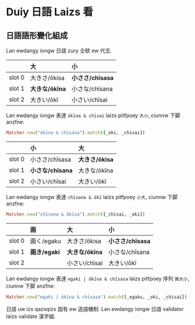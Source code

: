 # Duiy 日語 Laizs 看

## 日語語形變化組成

Lan ewdangy iongw 日語 zury 仝欵 ew 代志.

| | 大 | 小 |
| :--- | :--- | :--- |
| slot 0 | 大きさ/ōkisa | **小ささ/chīsasa** |
| slot 1 | **大きな/ōkīna** | 小さな/chīsana |
| slot 2 | 大きい/ōkī | 小さい/chīsai |

Lan ewdangy iongw 表達 `ōkīna & chīsai` laizs pitfpoey `大小`, ciunnw 下脚 anzfne:

```ruby
Matcher.new("ōkīna & chīsasa").match([_oki, _chisai])
```

| | 小 | 大 |
| :--- | :--- | :--- |
| slot 0 | 小ささ/chīsasa | **大きさ/ōkisa** |
| slot 1 | **小さな/chīsana** | 大きな/ōkīna |
| slot 2 | 小さい/chīsai | 大きい/ōkī |

Lan ewdangy iongw 表達 `chīsana & ōkī` laizs pitfpoey `小大`, ciunnw 下脚 anzfne:

```ruby
Matcher.new("chīsana & ōkīsa").match([_chisai, _oki])
```

| | 画 | 大 | 小 |
| :--- | :--- | :--- | :--- |
| slot 0 | 画く/egaku | 大きさ/ōkisa | **小ささ/chīsasa** |
| slot 1 | **画き/egaki** | **大きな/ōkīna** | 小さな/chīsana |
| slot 2 | | 小さい/chīsai | 大きい/ōkī |

Lan ewdangy iongw 表達 `egaki | ōkīna & chīsasa` laizs pitfpoey 序列 `画大小`, ciunnw 下脚 anzfne:

```ruby
Matcher.new("egaki | ōkīna & chīsasa").match([_egaku, _oki, _chisai])
```

日語 uw izs qazsqizs 固有 ew 造語機制. Lan ewdangy iongw 日語 validator laizs validate 漢字組.
